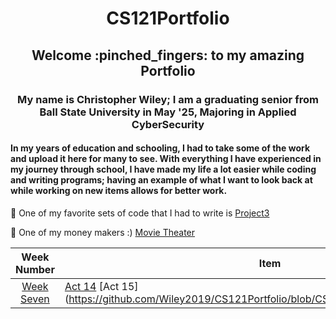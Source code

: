 <h1 align= "center"> CS121Portfolio</h1>
<h2 align= "center"> Welcome :pinched_fingers: to my amazing Portfolio </h2>
<h3 align= "center"> My name is Christopher Wiley; I am a graduating senior from Ball State University in May '25, Majoring in Applied CyberSecurity</h3>
<h4 align= "left"> In my years of education and schooling, I had to take some of the work and upload it here for many to see. With everything I have experienced in my journey through school, I have made my life a lot easier while coding and writing programs; having an example of what I want to look back at while working on new items allows for better work.  </h4>


<h7 align= "center"> :handshake: One of my favorite sets of code that I had to write is [Project3](https://github.com/Wiley2019/CS121Portfolio/tree/CS121/Project3) 

<h9 align= "center"> :money_mouth_face: One of my money makers :) [Movie Theater](https://github.com/Wiley2019/CS121Portfolio/blob/CS121/WeekSeven/MovieSimulationThree.java) </h9>


| Week Number | Item | Description|
|:----: | ------| -----------|
| [Week Seven](https://github.com/Wiley2019/CS121Portfolio/tree/CS121/WeekSeven)| [Act 14](https://github.com/Wiley2019/CS121Portfolio/blob/CS121/WeekSeven/MovieSimulationThree.java) [Act 15](https://github.com/Wiley2019/CS121Portfolio/blob/CS121/WeekSeven/TestCars.java     |


